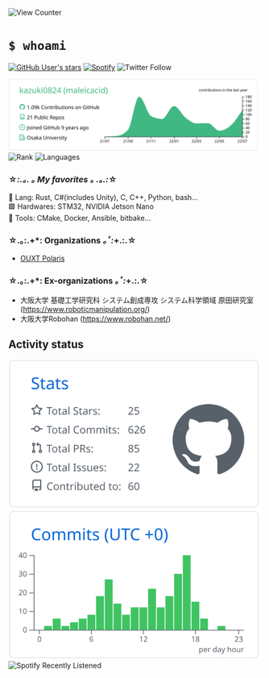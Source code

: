 ![View Counter](https://komarev.com/ghpvc/?username=kazuki0824&color=brightgreen)
# `$ whoami`
[![GitHub User's stars](https://img.shields.io/github/stars/kazuki0824?affiliations=OWNER%2CCOLLABORATOR%2CORGANIZATION_MEMBER&label=GitHub%20%E2%98%85%20Received&logo=github&style=flat-square)](https://github.com/kazuki0824)
[![Spotify](https://img.shields.io/badge/Spotify-listening-blue?logo=spotify&style=flat-square)](https://open.spotify.com/user/kjpfgj79jwdvhqbf45scys30h)
![Twitter Follow](https://img.shields.io/twitter/follow/maleicacid_towa?style=flat-square)

![](https://raw.githubusercontent.com/kazuki0824/kazuki0824/master/profile-summary-card-output/vue/0-profile-details.svg)
![Rank](https://github-readme-stats.vercel.app/api?username=kazuki0824&theme=vue&count_private=true)
![Languages](https://github-readme-stats.vercel.app/api/top-langs/?username=kazuki0824&theme=vue&layout=compact&langs_count=10&hide=Mathematica,C)  

### ☆*:.｡. ｡ My favorites ｡ .｡.:*☆
📝 Lang: Rust, C#(includes Unity), C, C++, Python, bash...  
🟩 Hardwares: STM32, NVIDIA Jetson Nano  
🔧 Tools: CMake, Docker, Ansible, bitbake...

### ☆.｡:.+*: Organizations *｡ﾟ:*+.:.☆
- [OUXT Polaris](https://www.ouxt.jp/)

### ☆.｡:.+*: Ex-organizations *｡ﾟ:*+.:.☆
- 大阪大学 基礎工学研究科 システム創成専攻 システム科学領域 原田研究室
(https://www.roboticmanipulation.org/)
- 大阪大学Robohan
(https://www.robohan.net/)

## Activity status
![](https://raw.githubusercontent.com/kazuki0824/kazuki0824/master/profile-summary-card-output/github/3-stats.svg)
![](https://raw.githubusercontent.com/kazuki0824/kazuki0824/master/profile-summary-card-output/github/4-productive-time.svg)
![Spotify Recently Listened](https://spotify-recently-played-readme.vercel.app/api?user=kjpfgj79jwdvhqbf45scys30h&count=3&unique=on)
